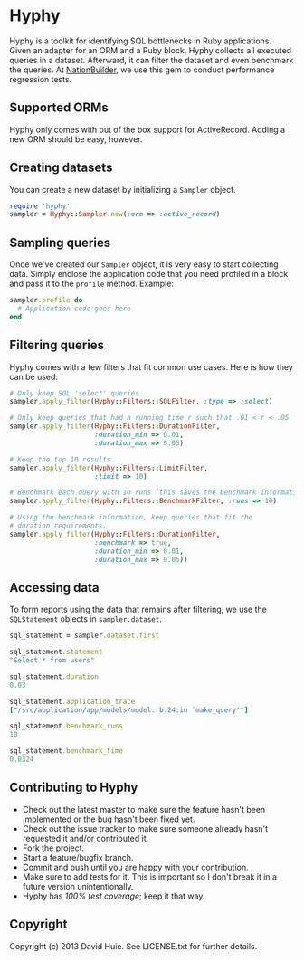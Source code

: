 # Hyphy

Hyphy is a toolkit for identifying SQL bottlenecks in Ruby applications. Given
an adapter for an ORM and a Ruby block, Hyphy collects all executed queries in
a dataset. Afterward, it can filter the dataset and even benchmark the queries.
At [NationBuilder](http://nationbuilder.com/), we use this gem to conduct
performance regression tests.

## Supported ORMs

Hyphy only comes with out of the box support for ActiveRecord. Adding a new ORM
should be easy, however.

## Creating datasets

You can create a new dataset by initializing a `Sampler` object.
```ruby
require 'hyphy'
sampler = Hyphy::Sampler.new(:orm => :active_record)
```

## Sampling queries

Once we've created our `Sampler` object, it is very easy to start collecting data.
Simply enclose the application code that you need profiled in a block and pass it
to the `profile` method. Example:

```ruby
sampler.profile do
  # Application code goes here
end
```

## Filtering queries

Hyphy comes with a few filters that fit common use cases. Here is how they can
be used:

```ruby
# Only keep SQL 'select' queries
sampler.apply_filter(Hyphy::Filters::SQLFilter, :type => :select)

# Only keep queries that had a running time r such that .01 < r < .05
sampler.apply_filter(Hyphy::Filters::DurationFilter,
                     :duration_min => 0.01,
                     :duration_max => 0.05)

# Keep the top 10 results
sampler.apply_filter(Hyphy::Filters::LimitFilter,
                     :limit => 10)

# Benchmark each query with 10 runs (this saves the benchmark information)
sampler.apply_filter(Hyphy::Filters::BenchmarkFilter, :runs => 10)

# Using the benchmark information, keep queries that fit the
# duration requirements.
sampler.apply_filter(Hyphy::Filters::DurationFilter,
                     :benchmark => true,
                     :duration_min => 0.01,
                     :duration_max => 0.05))
```

## Accessing data

To form reports using the data that remains after filtering, we
use the `SQLStatement` objects in `sampler.dataset`.

```ruby
sql_statement = sampler.dataset.first

sql_statement.statement
"Select * from users"

sql_statement.duration
0.03

sql_statement.application_trace
["/src/application/app/models/model.rb:24:in `make_query'"]

sql_statement.benchmark_runs
10

sql_statement.benchmark_time
0.0324
```

## Contributing to Hyphy

* Check out the latest master to make sure the feature hasn't been implemented or the bug hasn't been fixed yet.
* Check out the issue tracker to make sure someone already hasn't requested it and/or contributed it.
* Fork the project.
* Start a feature/bugfix branch.
* Commit and push until you are happy with your contribution.
* Make sure to add tests for it. This is important so I don't break it in a future version unintentionally.
* Hyphy has *100% test coverage*; keep it that way.

## Copyright

Copyright (c) 2013 David Huie. See LICENSE.txt for
further details.
